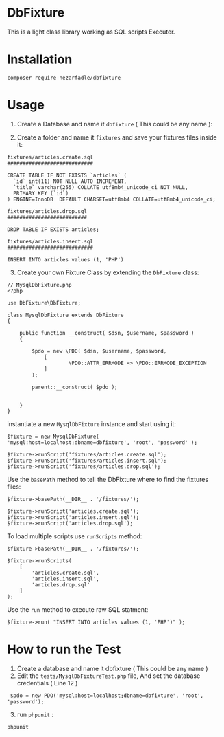# DbFixture

This is a light class library working as SQL scripts Executer.

# Installation

``` composer require nezarfadle/dbfixture ```

# Usage

1. Create a Database and name it ``` dbfixture ``` ( This could be any name ):

2. Create a folder and name it ``` fixtures ``` and save your fixtures files inside it:
```
fixtures/articles.create.sql
############################

CREATE TABLE IF NOT EXISTS `articles` (
  `id` int(11) NOT NULL AUTO_INCREMENT,
  `title` varchar(255) COLLATE utf8mb4_unicode_ci NOT NULL,
  PRIMARY KEY (`id`)
) ENGINE=InnoDB  DEFAULT CHARSET=utf8mb4 COLLATE=utf8mb4_unicode_ci;
```

```
fixtures/articles.drop.sql
##########################

DROP TABLE IF EXISTS articles;
```

```
fixtures/articles.insert.sql
############################

INSERT INTO articles values (1, 'PHP')
```
3. Create your own Fixture Class by extending the ``` DbFixture ``` class:

```
// MysqlDbFixture.php 
<?php

use DbFixture\DbFixture;

class MysqlDbFixture extends DbFixture
{

    public function __construct( $dsn, $username, $password )
    {

        $pdo = new \PDO( $dsn, $username, $password, 
        	[
                    \PDO::ATTR_ERRMODE => \PDO::ERRMODE_EXCEPTION
            ]
        );

        parent::__construct( $pdo );

        
    }
}
```
instantiate a new ``` MysqlDbFixture ``` instance and start using it:

```
$fixture = new MysqlDbFixture( 'mysql:host=localhost;dbname=dbfixture', 'root', 'password' );

$fixture->runScript('fixtures/articles.create.sql');
$fixture->runScript('fixtures/articles.insert.sql');
$fixture->runScript('fixtures/articles.drop.sql');

```
Use the ``` basePath ``` method to tell the DbFixture where to find the fixtures files:
```
$fixture->basePath(__DIR__ . '/fixtures/'); 

$fixture->runScript('articles.create.sql');
$fixture->runScript('articles.insert.sql');
$fixture->runScript('articles.drop.sql');

```
To load multiple scripts use ``` runScripts ``` method:

```
$fixture->basePath(__DIR__ . '/fixtures/'); 

$fixture->runScripts( 
	[ 
		'articles.create.sql', 
		'articles.insert.sql',
		'articles.drop.sql'
	]
);

```

Use the ``` run ``` method to execute raw SQL statment:
```
$fixture->run( "INSERT INTO articles values (1, 'PHP')" );
```

# How to run the Test

1. Create a database and name it dbfixture ( This could be any name )
2. Edit the ``` tests/MysqlDbFixtureTest.php ```  file, And set the database credentials ( Line 12 )
```
 $pdo = new PDO('mysql:host=localhost;dbname=dbfixture', 'root', 'password');
 ```
 3. run ``` phpunit ``` :

 ```
 phpunit
 ```